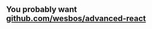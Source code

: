 ## You probably want [github.com/wesbos/advanced-react](https://github.com/wesbos/advanced-react)

<!-- brew install doctl

doctl apps create --spec .do/app.yaml

You'll need to put a DATABASE_URL env variable in via the app.yaml or their UI after deploy.

to update:
`doctl apps list` to grab the ID

doctl apps update IDGOESHERE --spec .do/app.yaml
 -->
